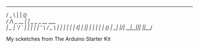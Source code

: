   ___          _       _             
 / _ \        | |     (_)            
/ /_\ \_ __ __| |_   _ _ _ __   ___  
|  _  | '__/ _` | | | | | '_ \ / _ \ 
| | | | | | (_| | |_| | | | | | (_) |
\_| |_/_|  \__,_|\__,_|_|_| |_|\___/ 

My scketches from The Arduino Starter Kit
